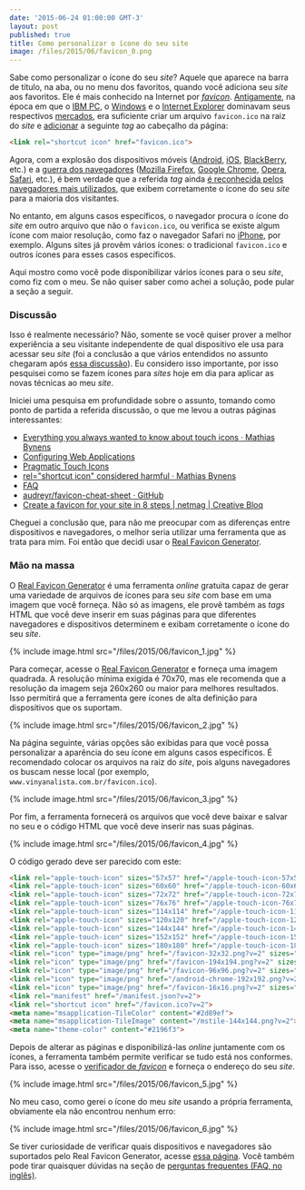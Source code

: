 ```yaml
---
date: '2015-06-24 01:00:00 GMT-3'
layout: post
published: true
title: Como personalizar o ícone do seu site
image: /files/2015/06/favicon_0.png
---
```


Sabe como personalizar o ícone do seu *site*? Aquele que aparece na barra de título, na aba, ou no menu dos favoritos, quando você adiciona seu *site* aos favoritos. Ele é mais conhecido na Internet por [*favicon*](https://en.wikipedia.org/wiki/Favicon). [Antigamente](https://www.codigofonte.net/dicas/html/26_seu-icone-nos-favoritos-em-poucos-passos), na época em que o [IBM PC](http://museudocomputador.org.br/ibmpc.html), o [Windows](http://windows.microsoft.com/pt-br/) e o [Internet Explorer](http://windows.microsoft.com/pt-br/internet-explorer/) dominavam seus respectivos [mercados](http://www.networkworld.com/article/2897729/software/a-visual-history-of-microsofts-internet-explorer.html#slide7), era suficiente criar um arquivo `favicon.ico` na raiz do *site* e [adicionar](https://msdn.microsoft.com/en-us/library/ms537656(v=vs.85).aspx) a seguinte *tag* ao cabeçalho da página:

```html
<link rel="shortcut icon" href="favicon.ico">
```

Agora, com a explosão dos dispositivos móveis ([Android](https://www.android.com/), [iOS](https://www.apple.com/br/ios/what-is/), [BlackBerry](http://br.blackberry.com/), etc.) e a [guerra dos navegadores](https://pt.wikipedia.org/wiki/Guerra_dos_navegadores) ([Mozilla Firefox](https://www.mozilla.org/pt-BR/firefox/), [Google Chrome](http://www.google.com.br/chrome/), [Opera](http://www.opera.com/pt-br), [Safari](https://www.apple.com/br/safari/), etc.), é bem verdade que a referida *tag* ainda [é reconhecida pelos navegadores mais utilizados](https://en.wikipedia.org/wiki/Favicon), que exibem corretamente o ícone do seu *site* para a maioria dos visitantes.

No entanto, em alguns casos específicos, o navegador procura o ícone do *site* em outro arquivo que não o `favicon.ico`, ou verifica se existe algum ícone com maior resolução, como faz o navegador Safari no [iPhone](https://www.apple.com/br/iphone/), por exemplo. Alguns sites já provêm vários ícones: o tradicional `favicon.ico` e outros ícones para esses casos específicos.

Aqui mostro como você pode disponibilizar vários ícones para o seu *site*, como fiz com o meu. Se não quiser saber como achei a solução, pode pular a seção a seguir.

### Discussão

Isso é realmente necessário? Não, somente se você quiser prover a melhor experiência a seu visitante independente de qual dispositivo ele usa para acessar seu *site* (foi a conclusão a que vários entendidos no assunto chegaram após [essa discussão](https://github.com/h5bp/html5-boilerplate/issues/1367)). Eu considero isso importante, por isso pesquisei como se fazem ícones para *sites* hoje em dia para aplicar as novas técnicas ao meu *site*.

Iniciei uma pesquisa em profundidade sobre o assunto, tomando como ponto de partida a referida discussão, o que me levou a outras páginas interessantes:

- [Everything you always wanted to know about touch icons · Mathias Bynens](https://mathiasbynens.be/notes/touch-icons)
- [Configuring Web Applications](https://developer.apple.com/library/mac/documentation/AppleApplications/Reference/SafariWebContent/ConfiguringWebApplications/ConfiguringWebApplications.html)
- [Pragmatic Touch Icons](https://gist.github.com/davidhund/332316f82440ef4377f3)
- [rel="shortcut icon" considered harmful · Mathias Bynens](https://mathiasbynens.be/notes/rel-shortcut-icon)
- [FAQ](http://realfavicongenerator.net/faq)
- [audreyr/favicon-cheat-sheet · GitHub](https://github.com/audreyr/favicon-cheat-sheet)
- [Create a favicon for your site in 8 steps | netmag | Creative Bloq](http://www.creativebloq.com/illustrator/create-perfect-favicon-12112760)

Cheguei a conclusão que, para não me preocupar com as diferenças entre dispositivos e navegadores, o melhor seria utilizar uma ferramenta que as trata para mim. Foi então que decidi usar o [Real Favicon Generator](http://realfavicongenerator.net/).

### Mão na massa

O [Real Favicon Generator](http://realfavicongenerator.net/) é uma ferramenta *online* gratuita capaz de gerar uma variedade de arquivos de ícones para seu *site* com base em uma imagem que você forneça. Não só as imagens, ele provê também as *tags* HTML que você deve inserir em suas páginas para que diferentes navegadores e dispositivos determinem e exibam corretamente o ícone do seu *site*.

{% include image.html src="/files/2015/06/favicon_1.jpg" %}

Para começar, acesse o [Real Favicon Generator](http://realfavicongenerator.net/) e forneça uma imagem quadrada. A resolução mínima exigida é 70x70, mas ele recomenda que a resolução da imagem seja 260x260 ou maior para melhores resultados. Isso permitirá que a ferramenta gere ícones de alta definição para dispositivos que os suportam.

{% include image.html src="/files/2015/06/favicon_2.jpg" %}

Na página seguinte, várias opções são exibidas para que você possa personalizar a aparência do seu ícone em alguns casos específicos. É recomendado colocar os arquivos na raiz do *site*, pois alguns navegadores os buscam nesse local (por exemplo, `www.vinyanalista.com.br/favicon.ico`).

{% include image.html src="/files/2015/06/favicon_3.jpg" %}

Por fim, a ferramenta fornecerá os arquivos que você deve baixar e salvar no seu e o código HTML que você deve inserir nas suas páginas.

{% include image.html src="/files/2015/06/favicon_4.jpg" %}

O código gerado deve ser parecido com este:

```html
<link rel="apple-touch-icon" sizes="57x57" href="/apple-touch-icon-57x57.png?v=2">
<link rel="apple-touch-icon" sizes="60x60" href="/apple-touch-icon-60x60.png?v=2">
<link rel="apple-touch-icon" sizes="72x72" href="/apple-touch-icon-72x72.png?v=2">
<link rel="apple-touch-icon" sizes="76x76" href="/apple-touch-icon-76x76.png?v=2">
<link rel="apple-touch-icon" sizes="114x114" href="/apple-touch-icon-114x114.png?v=2">
<link rel="apple-touch-icon" sizes="120x120" href="/apple-touch-icon-120x120.png?v=2">
<link rel="apple-touch-icon" sizes="144x144" href="/apple-touch-icon-144x144.png?v=2">
<link rel="apple-touch-icon" sizes="152x152" href="/apple-touch-icon-152x152.png?v=2">
<link rel="apple-touch-icon" sizes="180x180" href="/apple-touch-icon-180x180.png?v=2">
<link rel="icon" type="image/png" href="/favicon-32x32.png?v=2" sizes="32x32">
<link rel="icon" type="image/png" href="/favicon-194x194.png?v=2" sizes="194x194">
<link rel="icon" type="image/png" href="/favicon-96x96.png?v=2" sizes="96x96">
<link rel="icon" type="image/png" href="/android-chrome-192x192.png?v=2" sizes="192x192">
<link rel="icon" type="image/png" href="/favicon-16x16.png?v=2" sizes="16x16">
<link rel="manifest" href="/manifest.json?v=2">
<link rel="shortcut icon" href="/favicon.ico?v=2">
<meta name="msapplication-TileColor" content="#2d89ef">
<meta name="msapplication-TileImage" content="/mstile-144x144.png?v=2">
<meta name="theme-color" content="#2196f3">
```

Depois de alterar as páginas e disponibilizá-las *online* juntamente com os ícones, a ferramenta também permite verificar se tudo está nos conformes. Para isso, acesse o [verificador de *favicon*](http://realfavicongenerator.net/favicon_checker) e forneça o endereço do seu *site*.

{% include image.html src="/files/2015/06/favicon_5.jpg" %}

No meu caso, como gerei o ícone do meu *site* usando a própria ferramenta, obviamente ela não encontrou nenhum erro:

{% include image.html src="/files/2015/06/favicon_6.jpg" %}

Se tiver curiosidade de verificar quais dispositivos e navegadores são suportados pelo Real Favicon Generator, acesse [essa página](http://realfavicongenerator.net/favicon_compatibility). Você também pode tirar quaisquer dúvidas na seção de [perguntas frequentes (FAQ, no inglês)](http://realfavicongenerator.net/faq).